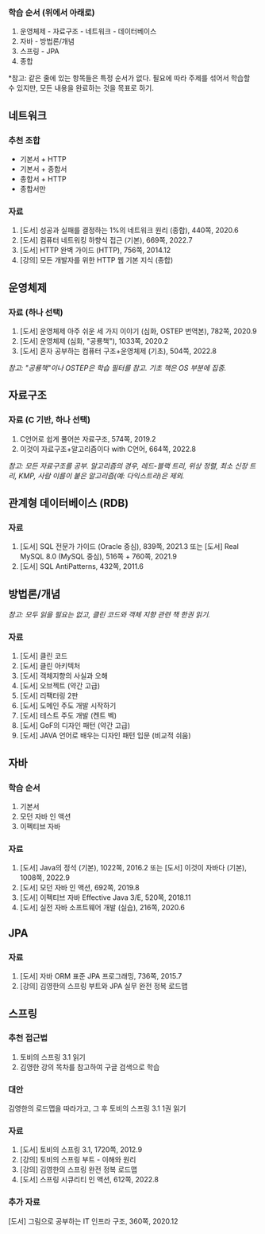 ### 학습 순서 (위에서 아래로)

1. 운영체제 - 자료구조 - 네트워크 - 데이터베이스
2. 자바 - 방법론/개념
3. 스프링 - JPA
4. 종합

\*참고: 같은 줄에 있는 항목들은 특정 순서가 없다. 필요에 따라 주제를 섞어서 학습할 수 있지만, 모든 내용을 완료하는 것을 목표로 하기.

## 네트워크

### 추천 조합

- 기본서 + HTTP
- 기본서 + 종합서
- 종합서 + HTTP
- 종합서만

### 자료

1. [도서] 성공과 실패를 결정하는 1%의 네트워크 원리 (종합), 440쪽, 2020.6
2. [도서] 컴퓨터 네트워킹 하향식 접근 (기본), 669쪽, 2022.7
3. [도서] HTTP 완벽 가이드 (HTTP), 756쪽, 2014.12
4. [강의] 모든 개발자를 위한 HTTP 웹 기본 지식 (종합)

## 운영체제

### 자료 (하나 선택)

1. [도서] 운영체제 아주 쉬운 세 가지 이야기 (심화, OSTEP 번역본), 782쪽, 2020.9
2. [도서] 운영체제 (심화, "공룡책"), 1033쪽, 2020.2
3. [도서] 혼자 공부하는 컴퓨터 구조+운영체제 (기초), 504쪽, 2022.8

_참고: "공룡책"이나 OSTEP은 학습 필터를 참고. 기초 책은 OS 부분에 집중._

## 자료구조

### 자료 (C 기반, 하나 선택)

1. C언어로 쉽게 풀어쓴 자료구조, 574쪽, 2019.2
2. 이것이 자료구조+알고리즘이다 with C언어, 664쪽, 2022.8

_참고: 모든 자료구조를 공부. 알고리즘의 경우, 레드-블랙 트리, 위상 정렬, 최소 신장 트리, KMP, 사람 이름이 붙은 알고리즘(예: 다익스트라)은 제외._

## 관계형 데이터베이스 (RDB)

### 자료

1. [도서] SQL 전문가 가이드 (Oracle 중심), 839쪽, 2021.3
   또는
   [도서] Real MySQL 8.0 (MySQL 중심), 516쪽 + 760쪽, 2021.9
2. [도서] SQL AntiPatterns, 432쪽, 2011.6

## 방법론/개념

_참고: 모두 읽을 필요는 없고, 클린 코드와 객체 지향 관련 책 한권 읽기._

### 자료

1. [도서] 클린 코드
2. [도서] 클린 아키텍처
3. [도서] 객체지향의 사실과 오해
4. [도서] 오브젝트 (약간 고급)
5. [도서] 리팩터링 2판
6. [도서] 도메인 주도 개발 시작하기
7. [도서] 테스트 주도 개발 (켄트 벡)
8. [도서] GoF의 디자인 패턴 (약간 고급)
9. [도서] JAVA 언어로 배우는 디자인 패턴 입문 (비교적 쉬움)

## 자바

### 학습 순서

1. 기본서
2. 모던 자바 인 액션
3. 이펙티브 자바

### 자료

1. [도서] Java의 정석 (기본), 1022쪽, 2016.2
   또는
   [도서] 이것이 자바다 (기본), 1008쪽, 2022.9
2. [도서] 모던 자바 인 액션, 692쪽, 2019.8
3. [도서] 이펙티브 자바 Effective Java 3/E, 520쪽, 2018.11
4. [도서] 실전 자바 소프트웨어 개발 (실습), 216쪽, 2020.6

## JPA

### 자료

1. [도서] 자바 ORM 표준 JPA 프로그래밍, 736쪽, 2015.7
2. [강의] 김영한의 스프링 부트와 JPA 실무 완전 정복 로드맵

## 스프링

### 추천 접근법

1. 토비의 스프링 3.1 읽기
2. 김영한 강의 목차를 참고하여 구글 검색으로 학습

### 대안

김영한의 로드맵을 따라가고, 그 후 토비의 스프링 3.1 1권 읽기

### 자료

1. [도서] 토비의 스프링 3.1, 1720쪽, 2012.9
2. [강의] 토비의 스프링 부트 - 이해와 원리
3. [강의] 김영한의 스프링 완전 정복 로드맵
4. [도서] 스프링 시큐리티 인 액션, 612쪽, 2022.8

### 추가 자료

[도서] 그림으로 공부하는 IT 인프라 구조, 360쪽, 2020.12
